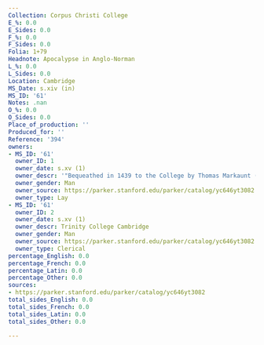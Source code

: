 ```yaml
---
Collection: Corpus Christi College
E_%: 0.0
E_Sides: 0.0
F_%: 0.0
F_Sides: 0.0
Folia: 1+79
Headnote: Apocalypse in Anglo-Norman
L_%: 0.0
L_Sides: 0.0
Location: Cambridge
MS_Date: s.xiv (in)
MS_ID: '61'
Notes: .nan
O_%: 0.0
O_Sides: 0.0
Place_of_production: ''
Produced_for: ''
Reference: '394'
owners:
- MS_ID: '61'
  owner_ID: 1
  owner_date: s.xv (1)
  owner_descr: '"Bequeathed in 1439 to the College by Thomas Markaunt (c. 1382-1439)"'
  owner_gender: Man
  owner_source: https://parker.stanford.edu/parker/catalog/yc646yt3082
  owner_type: Lay
- MS_ID: '61'
  owner_ID: 2
  owner_date: s.xv (1)
  owner_descr: Trinity College Cambridge
  owner_gender: Man
  owner_source: https://parker.stanford.edu/parker/catalog/yc646yt3082
  owner_type: Clerical
percentage_English: 0.0
percentage_French: 0.0
percentage_Latin: 0.0
percentage_Other: 0.0
sources:
- https://parker.stanford.edu/parker/catalog/yc646yt3082
total_sides_English: 0.0
total_sides_French: 0.0
total_sides_Latin: 0.0
total_sides_Other: 0.0

---
```

